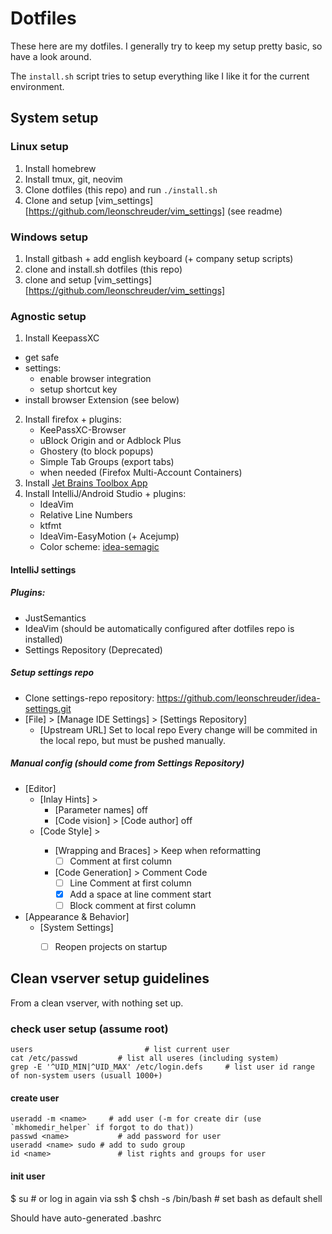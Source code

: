Dotfiles
================================================================================

These here are my dotfiles. I generally try to keep my setup pretty basic, so
have a look around.

The `install.sh` script tries to setup everything like I like it for the
current environment.

System setup
------------------------------------------------------------

### Linux setup

1. Install homebrew
2. Install tmux, git, neovim
3. Clone dotfiles (this repo) and run `./install.sh`
4. Clone and setup [vim_settings][https://github.com/leonschreuder/vim_settings] (see readme)

### Windows setup

1. Install gitbash + add english keyboard (+ company setup scripts)
2. clone and install.sh dotfiles (this repo)
3. clone and setup [vim_settings][https://github.com/leonschreuder/vim_settings]

### Agnostic setup

1. Install KeepassXC
  - get safe
  - settings:
      - enable browser integration
      - setup shortcut key
  - install browser Extension (see below)
2. Install firefox + plugins:
    - KeePassXC-Browser
    - uBlock Origin and or Adblock Plus
    - Ghostery (to block popups)
    - Simple Tab Groups (export tabs)
    - when needed (Firefox Multi-Account Containers)
3. Install [Jet Brains Toolbox App](https://www.jetbrains.com/toolbox-app)
4. Install IntelliJ/Android Studio + plugins:
    - IdeaVim
    - Relative Line Numbers
    - ktfmt
    - IdeaVim-EasyMotion (+ Acejump)
    - Color scheme: [idea-semagic](https://github.com/leonschreuder/idea-semagic)

#### IntelliJ settings

##### Plugins:
- JustSemantics
- IdeaVim (should be automatically configured after dotfiles repo is installed)
- Settings Repository (Deprecated)


##### Setup settings repo
- Clone settings-repo repository: https://github.com/leonschreuder/idea-settings.git
- [File] > [Manage IDE Settings] > [Settings Repository]
    - [Upstream URL] Set to local repo
Every change will be commited in the local repo, but must be pushed manually.


##### Manual config (should come from Settings Repository)

- [Editor] 
    - [Inlay Hints] >
        - [Parameter names] off
        - [Code vision] > [Code author] off
    - [Code Style] > <each language>
        - [Wrapping and Braces] > Keep when reformatting
            - [ ] Comment at first column
        - [Code Generation] > Comment Code
            - [ ] Line Comment at first column
            - [x] Add a space at line comment start
            - [ ] Block comment at first column
- [Appearance & Behavior] 
    - [System Settings]
        - [ ] Reopen projects on startup


Clean vserver setup guidelines
------------------------------------------------------------

From a clean vserver, with nothing set up.

### check user setup (assume root)

```
users 						  # list current user
cat /etc/passwd 		# list all useres (including system)
grep -E '^UID_MIN|^UID_MAX' /etc/login.defs		# list user id range of non-system users (usuall 1000+)
```

#### create user

```
useradd -m <name>	  # add user (-m for create dir (use `mkhomedir_helper` if forgot to do that)) 
passwd <name>		    # add password for user
useradd <name> sudo	# add to sudo group
id <name>		        # list rights and groups for user
```

#### init user
$ su <name>		      # or log in again via ssh
$ chsh -s /bin/bash	# set bash as default shell

Should have auto-generated .bashrc

